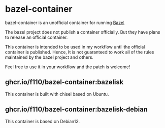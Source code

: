 # bazel-container

bazel-container is an unofficial container for running [Bazel](https://bazel.build).

The bazel project does not publish a container officially.
But they have plans to release an official container.

This container is intended to be used in my workflow until the official container is published.
Hence, It is not guaranteed to work all of the rules maintained by the bazel project and others.

Feel free to use it in your workflow and the patch is welcome!

## ghcr.io/f110/bazel-container:bazelisk

This container is built with chisel based on Ubuntu.

## ghcr.io/f110/bazel-container:bazelisk-debian

This container is based on Debian12.

